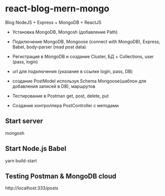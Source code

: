 # react-blog-mern-mongo
Blog NodeJS + Express + MongoDB + ReactJS

- Установка MongoDB, Mongosh (добавление Path)
- Подключение MongoDB, Mongoose (connect with MongoDB), Express, Babel, body-parser (read post data)
- Регистрация в MongoDB и создание Cluster, БД + Collections, user (pass, login)
- url для подключения (указание в ссылке login, pass, DB)
- создание PostModel используя Schema Mongoose(шаблон для добавления записей в DB), маршрутов
- Тестирование в Postman get, post, delete, put

- Создание контроллера PostController с методами

## Start server
mongosh

## Start Node.js Babel
yarn build-start

## Testing Postman & MongoDB cloud
http://localhost:333/posts
